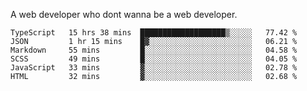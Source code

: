 A web developer who dont wanna be a web developer.

<!--START_SECTION:waka-->

```text
TypeScript   15 hrs 38 mins  ███████████████████▒░░░░░   77.42 %
JSON         1 hr 15 mins    █▓░░░░░░░░░░░░░░░░░░░░░░░   06.21 %
Markdown     55 mins         █░░░░░░░░░░░░░░░░░░░░░░░░   04.58 %
SCSS         49 mins         █░░░░░░░░░░░░░░░░░░░░░░░░   04.05 %
JavaScript   33 mins         ▓░░░░░░░░░░░░░░░░░░░░░░░░   02.78 %
HTML         32 mins         ▓░░░░░░░░░░░░░░░░░░░░░░░░   02.68 %
```

<!--END_SECTION:waka-->
